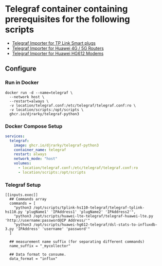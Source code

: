 # Telegraf container containing prerequisites for the following scripts
- [Telegraf Importer for TP Link Smart plugs](https://github.com/djrarky/tplink-hs110-telegraf)
- [Telegraf Importer for Huawei 4G / 5G Routers](https://github.com/djrarky/huawei-lte-telegraf)
- [Telegraf Importer for Huawei HG612 Modems](https://github.com/djrarky/huawei-hg612-telegraf)

## Configure
### Run in Docker
```
docker run -d --name=telegraf \
  --network host \
  --restart=always \
  -v location/telegraf.conf:/etc/telegraf/telegraf.conf:ro \
  -v location/scripts:/opt/scripts \
  ghcr.io/djrarky/telegraf-python3
```
### Docker Compose Setup
~~~yml
services:
  telegraf:
    image: ghcr.io/djrarky/telegraf-python3
    container_name: telegraf
    restart: always
    network_mode: "host"
    volumes:
      - location/telegraf.conf:/etc/telegraf/telegraf.conf:ro
      - location/scripts:/opt/scripts
~~~
### Telegraf Setup
```
[[inputs.exec]]
  ## Commands array
  commands = [
    "python3 /opt/scripts/tplink-hs110-telegraf/telegraf-tplink-hs110.py 'plugName1' 'IPAddress1' 'plugName2' 'IPAddress2'",
    "python3 /opt/scripts/huawei-lte-telegraf/telegraf-huawei-lte.py 'http://username:password@IP Address/'"
    "python3 /opt/scripts/huawei-hg612-telegraf/dsl-stats-to-influxdb-3.py 'IPAddress' 'username' 'password'"
  ]

  ## measurement name suffix (for separating different commands)
  name_suffix = "_mycollector"

  ## Data format to consume.
  data_format = "influx"
```
